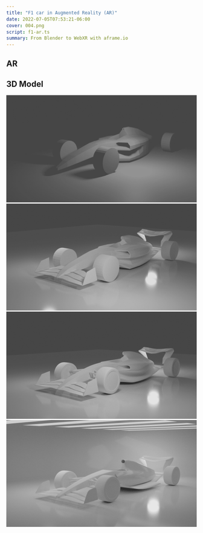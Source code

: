 ```yaml
---
title: "F1 car in Augmented Reality (AR)"
date: 2022-07-05T07:53:21-06:00
cover: 004.png
script: f1-ar.ts
summary: From Blender to WebXR with aframe.io
---
```


## AR

<div id="ar-container"></div>

## 3D Model

![First 3D model iteration](001.png)
![Second 3D model iteration](002.png)
![Third 3D model iteration](003.png)
![Fourth 3D model iteration](004.png)
